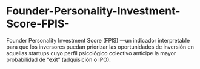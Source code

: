 # Founder-Personality-Investment-Score-FPIS-
Founder Personality Investment Score (FPIS) —un indicador interpretable para que los inversores puedan priorizar las oportunidades de inversión en aquellas startups cuyo perfil psicológico colectivo anticipe la mayor probabilidad de “exit” (adquisición o IPO).
